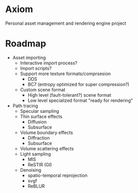 # Axiom

Personal asset management and rendering engine project

# Roadmap

- Asset importing
    - Interactive import process?
    - Import scripts?
    - Support more texture formats/comprsesion
        - DDS
        - BC7 (entropy optimized for super compression?)
    - Custom scene format
        - High level (fault-tolerant?) scene format
        - Low level specialized format "ready for rendering"
- Path tracing
    - Specular sampling
    - Thin surface effects
        - Diffusion
        - Subsurface
    - Volume boundary effects
        - Diffraction
        - Subsurface
    - Volume scattering effects
    - Light sampling
        - MIS
        - ReSTIR (GI)
    - Denoising
        - spatio-temporal reprojection
        - svgf
        - ReBLUR
